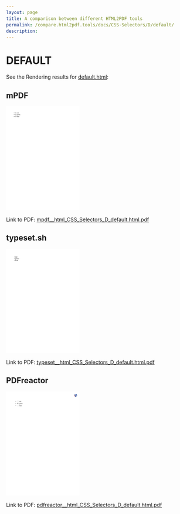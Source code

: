 ```yaml
---
layout: page
title: A comparison between different HTML2PDF tools
permalink: /compare.html2pdf.tools/docs/CSS-Selectors/D/default/
description: 
---
```


# DEFAULT

See the Rendering results for [default.html](/html/CSS%20Selectors/D/default.html):

## mPDF
![](mpdf__html_CSS_Selectors_D_default.html.png) 

Link to PDF: [mpdf__html_CSS_Selectors_D_default.html.pdf](mpdf__html_CSS_Selectors_D_default.html.pdf)

## typeset.sh
![](typeset__html_CSS_Selectors_D_default.html.png) 

Link to PDF: [typeset__html_CSS_Selectors_D_default.html.pdf](typeset__html_CSS_Selectors_D_default.html.pdf)

## PDFreactor
![](pdfreactor__html_CSS_Selectors_D_default.html.png) 

Link to PDF: [pdfreactor__html_CSS_Selectors_D_default.html.pdf](pdfreactor__html_CSS_Selectors_D_default.html.pdf)

